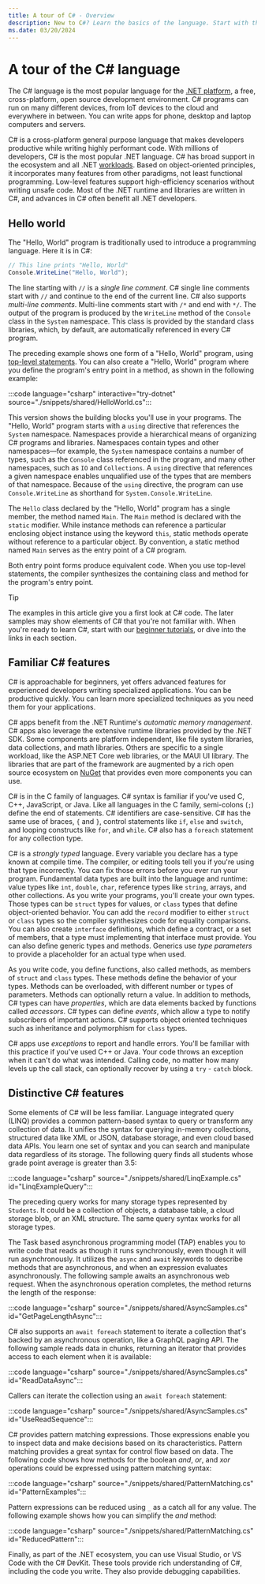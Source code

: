 ```yaml
---
title: A tour of C# - Overview
description: New to C#? Learn the basics of the language. Start with this overview.
ms.date: 03/20/2024
---
```


# A tour of the C# language

The C# language is the most popular language for the [.NET platform](../index.yml), a free, cross-platform, open source development environment. C# programs can run on many different devices, from IoT devices to the cloud and everywhere in between. You can write apps for phone, desktop and laptop computers and servers.

C# is a cross-platform general purpose language that makes developers productive while writing highly performant code. With millions of developers, C# is the most popular .NET language. C# has broad support in the ecosystem and all .NET [workloads](../../standard/glossary.md#workload). Based on object-oriented principles, it incorporates many features from other paradigms, not least functional programming. Low-level features support high-efficiency scenarios without writing unsafe code. Most of the .NET runtime and libraries are written in C#, and advances in C# often benefit all .NET developers.

## Hello world

The "Hello, World" program is traditionally used to introduce a programming language. Here it is in C#:

```csharp
// This line prints "Hello, World" 
Console.WriteLine("Hello, World");
```

The line starting with `//` is a *single line comment*. C# single line comments start with  `//` and continue to the end of the current line. C# also supports *multi-line comments*. Multi-line comments start with `/*` and end with `*/`. The output of the program is produced by the `WriteLine` method of the `Console` class in the `System` namespace. This class is provided by the standard class libraries, which, by default, are automatically referenced in every C# program.

The preceding example shows one form of a "Hello, World" program, using [top-level statements](../fundamentals/program-structure/top-level-statements.md). You can also create a "Hello, World" program where you define the program's entry point in a method, as shown in the following example:

:::code language="csharp" interactive="try-dotnet" source="./snippets/shared/HelloWorld.cs":::

This version shows the building blocks you'll use in your programs. The "Hello, World" program starts with a `using` directive that references the `System` namespace. Namespaces provide a hierarchical means of organizing C# programs and libraries. Namespaces contain types and other namespaces—for example, the `System` namespace contains a number of types, such as the `Console` class referenced in the program, and many other namespaces, such as `IO` and `Collections`. A `using` directive that references a given namespace enables unqualified use of the types that are members of that namespace. Because of the `using` directive, the program can use `Console.WriteLine` as shorthand for `System.Console.WriteLine`.

The `Hello` class declared by the "Hello, World" program has a single member, the method named `Main`. The `Main` method is declared with the `static` modifier. While instance methods can reference a particular enclosing object instance using the keyword `this`, static methods operate without reference to a particular object. By convention, a static method named `Main` serves as the entry point of a C# program.

Both entry point forms produce equivalent code. When you use top-level statements, the compiler synthesizes the containing class and method for the program's entry point.

> [!TIP]
> The examples in this article give you a first look at C# code. The later samples may show elements of C# that you're not familiar with. When you're ready to learn C#, start with our [beginner tutorials](./tutorials/index.md), or dive into the links in each section.

## Familiar C# features

C# is approachable for beginners, yet offers advanced features for experienced developers writing specialized applications. You can be productive quickly. You can learn more specialized techniques as you need them for your applications.

C# apps benefit from the .NET Runtime's *automatic memory management*. C# apps also leverage the extensive runtime libraries provided by the .NET SDK. Some components are platform independent, like file system libraries, data collections, and math libraries. Others are specific to a single workload, like the ASP.NET Core web libraries, or the MAUI UI library. The libraries that are part of the framework are augmented by a rich open source ecosystem on [NuGet](https://nuget.org) that provides even more components you can use.

C# is in the C family of languages. C# syntax is familiar if you've used C, C++, JavaScript, or Java. Like all languages in the C family, semi-colons (`;`) define the end of statements. C# identifiers are case-sensitive. C# has the same use of braces, `{` and `}`, control statements like `if`, `else` and `switch`, and looping constructs like `for`, and `while`. C# also has a `foreach` statement for any collection type.

C# is a *strongly typed* language. Every variable you declare has a type known at compile time. The compiler, or editing tools tell you if you're using that type incorrectly. You can fix those errors before you ever run your program. Fundamental data types are built into the language and runtime: value types like `int`, `double`, `char`, reference types like `string`, arrays, and other collections. As you write your programs, you'll create your own types. Those types can be `struct` types for values, or `class` types that define object-oriented behavior. You can add the `record` modifier to either `struct` or `class` types so the compiler synthesizes code for equality comparisons. You can also create `interface` definitions, which define a contract, or a set of members, that a type must implementing that interface must provide. You can also define generic types and methods. Generics use *type parameters* to provide a placeholder for an actual type when used.

As you write code, you define functions, also called methods, as members of `struct` and `class` types. These methods define the behavior of your types. Methods can be overloaded, with different number or types of parameters. Methods can optionally return a value. In addition to methods, C# types can have *properties*, which are data elements backed by functions called *accessors*. C# types can define *events*, which allow a type to notify subscribers of important actions. C# supports object oriented techniques such as inheritance and polymorphism for `class` types.

C# apps use *exceptions* to report and handle errors. You'll be familiar with this practice if you've used C++ or Java. Your code throws an exception when it can't do what was intended. Calling code, no matter how many levels up the call stack, can optionally recover by using a `try` - `catch` block.

## Distinctive C# features

Some elements of C# will be less familiar. Language integrated query (LINQ) provides a common pattern-based syntax to query or transform any collection of data. It unifies the syntax for querying in-memory collections, structured data like XML or JSON, database storage, and even cloud based data APIs. You learn one set of syntax and you can search and manipulate data regardless of its storage. The following query finds all students whose grade point average is greater than 3.5:

:::code language="csharp" source="./snippets/shared/LinqExample.cs" id="LinqExampleQuery":::

The preceding query works for many storage types represented by `Students`. It could be a collection of objects, a database table, a cloud storage blob, or an XML structure. The same query syntax works for all storage types.

The Task based asynchronous programming model (TAP) enables you to write code that reads as though it runs synchronously, even though it will run asynchronously. It utilizes the `async` and `await` keywords to describe methods that are asynchronous, and when an expression evaluates asynchronously. The following sample awaits an asynchronous web request. When the asynchronous operation completes, the method returns the length of the response:

:::code language="csharp" source="./snippets/shared/AsyncSamples.cs" id="GetPageLengthAsync":::

C# also supports an `await foreach` statement to iterate a collection that's backed by an asynchronous operation, like a GraphQL paging API. The following sample reads data in chunks, returning an iterator that provides access to each element when it is available:

:::code language="csharp" source="./snippets/shared/AsyncSamples.cs" id="ReadDataAsync":::

Callers can iterate the collection using an `await foreach` statement:

:::code language="csharp" source="./snippets/shared/AsyncSamples.cs" id="UseReadSequence":::

C# provides pattern matching expressions. Those expressions enable you to inspect data and make decisions based on its characteristics. Pattern matching provides a great syntax for control flow based on data. The following code shows how methods for the boolean *and*, *or*, and *xor* operations could be expressed using pattern matching syntax:

:::code language="csharp" source="./snippets/shared/PatternMatching.cs" id="PatternExamples":::

Pattern expressions can be reduced using `_` as a catch all for any value. The following example shows how you can simplify the *and* method:

:::code language="csharp" source="./snippets/shared/PatternMatching.cs" id="ReducedPattern":::

Finally, as part of the .NET ecosystem, you can use Visual Studio, or VS Code with the C# DevKit. These tools provide rich understanding of C#, including the code you write. They also provide debugging capabilities.
